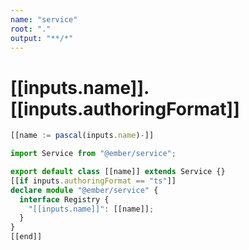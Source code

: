 ```yaml
---
name: "service"
root: "."
output: "**/*"
---
```


# [[inputs.name]].[[inputs.authoringFormat]]

```ts
[[name := pascal(inputs.name)-]]

import Service from "@ember/service";

export default class [[name]] extends Service {}
[[if inputs.authoringFormat == "ts"]]
declare module "@ember/service" {
  interface Registry {
    "[[inputs.name]]": [[name]];
  }
}
[[end]]
```

